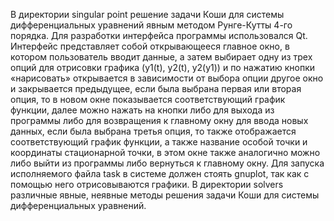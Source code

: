 В директории singular point решение задачи Коши для системы дифференциальных уравнений явным методом Рунге-Кутты 4-го порядка. Для разработки интерфейса программы использовался Qt. Интерфейс представляет собой открывающееся главное окно, в котором пользователь вводит данные, а затем выбирает одну из трех опций для отрисовки графика (y1(t), y2(t), y2(y1)) и по нажатию кнопки «нарисовать» открывается в зависимости от выбора опции другое окно  и закрывается предыдущее, если была выбрана первая или вторая опция, то в новом окне показывается соответствующий график функции, далее можно нажать на кнопки либо для выхода из программы либо для возвращения к главному окну для ввода новых данных, если была выбрана третья опция, то также отображается соответствующий график функции, а также название особой точки и координаты стационарной точки, в этом окне также аналогично можно либо выйти из программы либо вернуться к главному окну. Для запуска исполняемого файла task в системе должен стоять gnuplot, так как с помощью него отрисовываются графики.
В директории solvers различные явные, неявные методы решения задачи Коши для системы дифференциальных уравнений.
